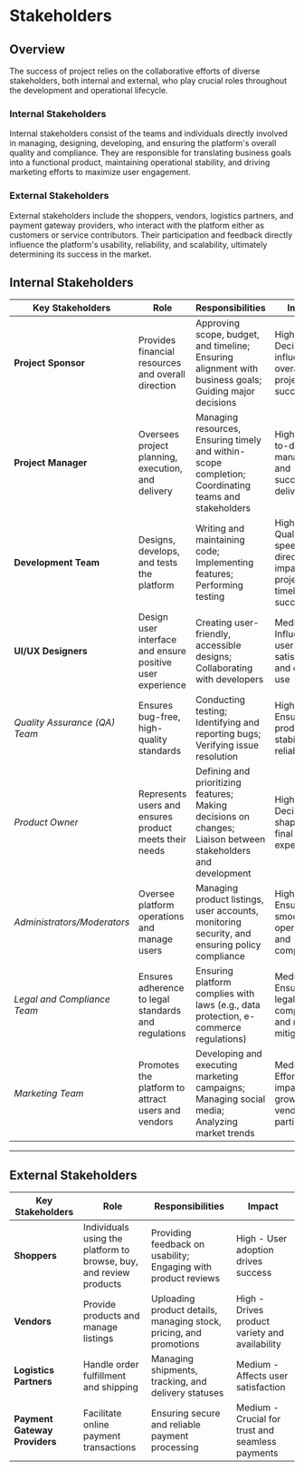 # Stakeholders

## Overview  

The success of project relies on the collaborative efforts of diverse stakeholders, both internal and external, who play crucial roles throughout the development and operational lifecycle.  

### **Internal Stakeholders**  
Internal stakeholders consist of the teams and individuals directly involved in managing, designing, developing, and ensuring the platform's overall quality and compliance. They are responsible for translating business goals into a functional product, maintaining operational stability, and driving marketing efforts to maximize user engagement.  

### **External Stakeholders**  
External stakeholders include the shoppers, vendors, logistics partners, and payment gateway providers, who interact with the platform either as customers or service contributors. Their participation and feedback directly influence the platform's usability, reliability, and scalability, ultimately determining its success in the market.  

## Internal Stakeholders 

| Key Stakeholders                | Role                                                                  | Responsibilities                                                                                                | Impact                                                                       |
|----------------------------------|-----------------------------------------------------------------------|-----------------------------------------------------------------------------------------------------------------|------------------------------------------------------------------------------|
| **Project Sponsor**              | Provides financial resources and overall direction                    | Approving scope, budget, and timeline; Ensuring alignment with business goals; Guiding major decisions          | High - Decisions influence overall project success                           |
| **Project Manager**              | Oversees project planning, execution, and delivery                    | Managing resources, Ensuring timely and within-scope completion; Coordinating teams and stakeholders | High - Day-to-day management and successful delivery                         |
| **Development Team**             | Designs, develops, and tests the platform                             | Writing and maintaining code; Implementing features; Performing testing                                         | High - Quality and speed directly impact project timeline and success        |
| **UI/UX Designers**              | Design user interface and ensure positive user experience             | Creating user-friendly, accessible designs; Collaborating with developers                                        | Medium - Influences user satisfaction and ease of use                        |
| *Quality Assurance (QA) Team*  | Ensures bug-free, high-quality standards                              | Conducting testing; Identifying and reporting bugs; Verifying issue resolution                                  | High - Ensures product stability and reliability                             |
| *Product Owner*                | Represents users and ensures product meets their needs                | Defining and prioritizing features; Making decisions on changes; Liaison between stakeholders and development   | High - Decisions shape the final product experience                          |
| *Administrators/Moderators*    | Oversee platform operations and manage users                          | Managing product listings, user accounts, monitoring security, and ensuring policy compliance                   | High - Ensures smooth operation and compliance                               |
| *Legal and Compliance Team*    | Ensures adherence to legal standards and regulations                  | Ensuring platform complies with laws (e.g., data protection, e-commerce regulations)                            | Medium - Ensures legal compliance and risk mitigation                        |
| *Marketing Team*               | Promotes the platform to attract users and vendors                    | Developing and executing marketing campaigns; Managing social media; Analyzing market trends                    | Medium - Efforts impact user growth and vendor participation                 |
---

## External Stakeholders  
| **Key Stakeholders**           | **Role**                                                              | **Responsibilities**                                                                 | **Impact**                                        |
|---------------------------------|----------------------------------------------------------------------|-------------------------------------------------------------------------------------|--------------------------------------------------|
| **Shoppers**                   | Individuals using the platform to browse, buy, and review products    | Providing feedback on usability; Engaging with product reviews                      | High - User adoption drives success              |
| **Vendors**                    | Provide products and manage listings                                  | Uploading product details, managing stock, pricing, and promotions                  | High - Drives product variety and availability   |
| **Logistics Partners**         | Handle order fulfillment and shipping                                 | Managing shipments, tracking, and delivery statuses                                 | Medium - Affects user satisfaction               |
| **Payment Gateway Providers**  | Facilitate online payment transactions                               | Ensuring secure and reliable payment processing                                     | Medium - Crucial for trust and seamless payments |
